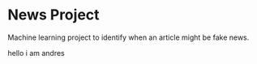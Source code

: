 # News Project
Machine learning project to identify when an article might be fake
news.

hello i am andres